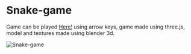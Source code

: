 #  Snake-game

Game can be played [Here!](https://pugvsgold.github.io/snakegame/) using arrow keys, game made using three.js, model and textures made using blender 3d.

![Snake-game](https://pugvsgold.github.io/pics/Snake-game.png "snake")
